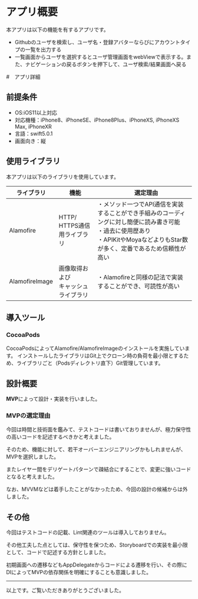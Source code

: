 # アプリ概要

本アプリは以下の機能を有するアプリです。
- Githubのユーザを検索し、ユーザ名・登録アバターならびにアカウントタイプの一覧を出力する
- 一覧画面からユーザを選択するとユーザ管理画面をwebViewで表示する。また、ナビゲーションの戻るボタンを押下して、ユーザ検索/結果画面へ戻る

#　アプリ詳細

## 前提条件
- OS:iOS11以上対応
- 対応機種：iPhone8、iPhoneSE、iPhone8Plus、iPhoneXS, iPhoneXS Max, iPhoneXR
- 言語：swift5.0.1
- 画面向き：縦 

## 使用ライブラリ

本アプリは以下のライブラリを使用しています。

|  ライブラリ  |  機能  |　選定理由　|
| ---- | ---- | ---- |
|  Alamofire  |  HTTP/<br>HTTPS通信用ライブラリ  |  ・メソッド一つでAPI通信を実装することができ手組みのコーディングに対し簡便に読み書き可能<br>・過去に使用歴あり<br>・APIKitやMoyaなどよりもStar数が多く、定番であるため信頼性が高い  |
|  AlamofireImage  |  画像取得および<br>キャッシュライブラリ  |  ・Alamofireと同様の記法で実装することができ、可読性が高い  |

## 導入ツール

### CocoaPods

CocoaPodsによってAlamofire/AlamofireImageのインストールを実施しています。
インストールしたライブラリはGit上でクローン時の負荷を最小限とするため、ライブラリごと（Podsディレクトリ直下）Git管理しています。

## 設計概要

**MVP**によって設計・実装を行いました。

### MVPの選定理由
今回は時間と技術面を鑑みて、テストコードは書いておりませんが、極力保守性の高いコードを記述するべきかと考えました。

そのため、機能に対して、若干オーバーエンジニアリングかもしれませんが、MVPを選択しました。

またレイヤー間をデリゲートパターンで疎結合にすることで、変更に強いコードとなると考えました。

なお、MVVMなどは着手したことがなかったため、今回の設計の候補からは外しました。

## その他

今回はテストコードの記載、Lint関連のツールは導入しておりません。

その他工夫した点としては、保守性を保つため、Storyboardでの実装を最小限として、コードで記述する方針としました。

初期画面への遷移などもAppDelegateからコードによる遷移を行い、その際にDIによってMVPの依存関係を明確にすることも意識しました。

***

以上です。ご覧いただきありがとうございました。


